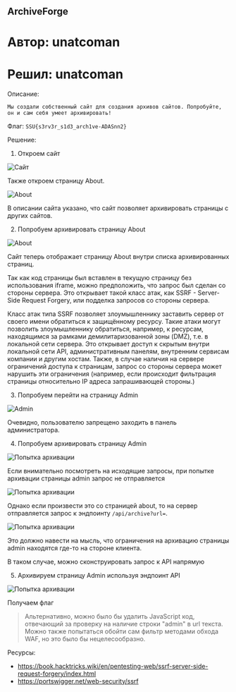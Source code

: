 ArchiveForge
----------------

# Автор: unatcoman
# Решил: unatcoman

Описание:
```
Мы создали собственный сайт для создания архивов сайтов. Попробуйте, он и сам себя умеет архивировать!
```

Флаг: ``SSU{s3rv3r_s1d3_arch1ve-ADASnn2}``

Решение:

1. Откроем сайт

![Сайт](img/27.png)

Также откроем страницу About.

![About](img/28.png)

В описании сайта указано, что сайт позволяет архивировать страницы с других сайтов.

2. Попробуем архивировать страницу About

![About](img/29.png)

Сайт теперь отображает страницу About внутри списка архивированных страниц.

Так как код страницы был вставлен в текущую страницу без использования iframe, можно предположить, что запрос был сделан со стороны сервера. Это открывает такой класс атак, как SSRF - Server-Side Request Forgery, или подделка запросов со стороны сервера.

Класс атак типа SSRF позволяет злоумышленнику заставить сервер от своего имени обратиться к защищённому ресурсу. Такие атаки могут позволить злоумышленнику обратиться, например, к ресурсам, находящимся за рамками демилитаризованной зоны (DMZ), т.е. в локальной сети сервера. Это открывает доступ к скрытым внутри локальной сети API, административным панелям, внутренним сервисам компании и другим хостам. Также, в случае наличия на сервере ограничений доступа к страницам, запрос со стороны сервера может нарушить эти ограничения (например, если происходит фильтрация страницы относительно IP адреса запрашивающей стороны.)

3. Попробуем перейти на страницу Admin

![Admin](img/30.png)

Очевидно, пользователю запрещено заходить в панель администратора.

4. Попробуем архивировать страницу Admin

![Попытка архивации](img/31.png)

Если внимательно посмотреть на исходящие запросы, при попытке архивации страницы admin запрос не отправляется

![Попытка архивации](img/32.png)

Однако если произвести это со страницей about, то на сервер отправляется запрос к эндпоинту `/api/archive?url=`.

![Попытка архивации](img/33.png)

Это должно навести на мысль, что ограничения на архивацию страницы admin находятся где-то на стороне клиента.

В таком случае, можно сконструировать запрос к API напрямую

5. Архивируем страницу Admin используя эндпоинт API

![Попытка архивации](img/34.png)

Получаем флаг

> Альтернативно, можно было бы удалить JavaScript код, отвечающий за проверку на наличие строки "admin" в url текста. Можно также попытаться обойти сам фильтр методами обхода WAF, но это было бы нецелесообразно.

Ресурсы:
- https://book.hacktricks.wiki/en/pentesting-web/ssrf-server-side-request-forgery/index.html
- https://portswigger.net/web-security/ssrf